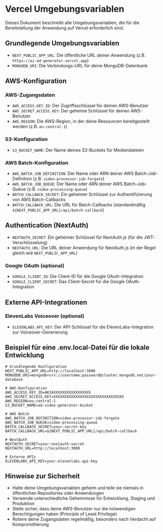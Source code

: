 # Vercel Umgebungsvariablen

Dieses Dokument beschreibt alle Umgebungsvariablen, die für die Bereitstellung der Anwendung auf Vercel erforderlich sind.

## Grundlegende Umgebungsvariablen

- `NEXT_PUBLIC_APP_URL`: Die öffentliche URL deiner Anwendung (z.B. `https://ai-ad-generator.vercel.app`)
- `MONGODB_URI`: Die Verbindungs-URL für deine MongoDB-Datenbank

## AWS-Konfiguration

### AWS-Zugangsdaten

- `AWS_ACCESS_KEY_ID`: Der Zugriffsschlüssel für deinen AWS-Benutzer
- `AWS_SECRET_ACCESS_KEY`: Der geheime Schlüssel für deinen AWS-Benutzer
- `AWS_REGION`: Die AWS-Region, in der deine Ressourcen bereitgestellt werden (z.B. `eu-central-1`)

### S3-Konfiguration

- `S3_BUCKET_NAME`: Der Name deines S3-Buckets für Mediendateien

### AWS Batch-Konfiguration

- `AWS_BATCH_JOB_DEFINITION`: Der Name oder ARN deiner AWS Batch-Job-Definition (z.B. `video-processor-job-fargate`)
- `AWS_BATCH_JOB_QUEUE`: Der Name oder ARN deiner AWS Batch-Job-Queue (z.B. `video-processing-queue`)
- `BATCH_CALLBACK_SECRET`: Ein geheimer Schlüssel zur Authentifizierung von AWS Batch-Callbacks
- `BATCH_CALLBACK_URL`: Die URL für Batch-Callbacks (standardmäßig `${NEXT_PUBLIC_APP_URL}/api/batch-callback`)

## Authentication (NextAuth)

- `NEXTAUTH_SECRET`: Ein geheimer Schlüssel für NextAuth.js (für die JWT-Verschlüsselung)
- `NEXTAUTH_URL`: Die URL deiner Anwendung für NextAuth.js (in der Regel gleich wie `NEXT_PUBLIC_APP_URL`)

### Google OAuth (optional)

- `GOOGLE_CLIENT_ID`: Die Client-ID für die Google OAuth-Integration
- `GOOGLE_CLIENT_SECRET`: Das Client-Secret für die Google OAuth-Integration

## Externe API-Integrationen

### ElevenLabs Voiceover (optional)

- `ELEVENLABS_API_KEY`: Der API-Schlüssel für die ElevenLabs-Integration zur Voiceover-Generierung

## Beispiel für eine .env.local-Datei für die lokale Entwicklung

```
# Grundlegende Konfiguration
NEXT_PUBLIC_APP_URL=http://localhost:3000
MONGODB_URI=mongodb+srv://username:password@cluster.mongodb.net/your-database

# AWS-Konfiguration
AWS_ACCESS_KEY_ID=AKIAXXXXXXXXXXXXXXXXX
AWS_SECRET_ACCESS_KEY=XXXXXXXXXXXXXXXXXXXXXXXXXXXXXXXX
AWS_REGION=eu-central-1
S3_BUCKET_NAME=ad-video-generator-bucket

# AWS Batch
AWS_BATCH_JOB_DEFINITION=video-processor-job-fargate
AWS_BATCH_JOB_QUEUE=video-processing-queue
BATCH_CALLBACK_SECRET=your-secret-key
BATCH_CALLBACK_URL=${NEXT_PUBLIC_APP_URL}/api/batch-callback

# NextAuth
NEXTAUTH_SECRET=your-nextauth-secret
NEXTAUTH_URL=http://localhost:3000

# Externe APIs
ELEVENLABS_API_KEY=your-elevenlabs-api-key
```

## Hinweise zur Sicherheit

- Halte deine Umgebungsvariablen geheim und teile sie niemals in öffentlichen Repositories oder Anwendungen
- Verwende unterschiedliche Geheimnisse für Entwicklung, Staging und Produktion
- Stelle sicher, dass deine AWS-Benutzer nur die notwendigen Berechtigungen haben (Principle of Least Privilege)
- Rotiere deine Zugangsdaten regelmäßig, besonders nach Verdacht auf Kompromittierung 